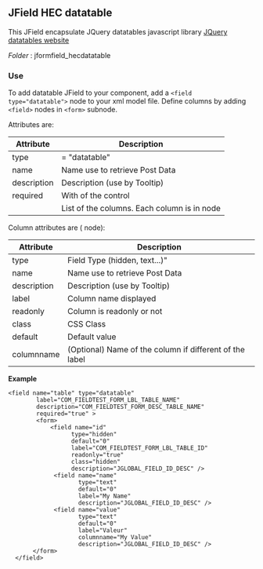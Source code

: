 ## JField HEC datatable 
This JField encapsulate JQuery datatables javascript library [JQuery datatables website](https://datatables.net/)

_Folder_ : jformfield_hecdatatable

### Use
To add datatable JField to your component, add a `<field type="datatable">` node to your xml model file.
Define columns by adding `<field>` nodes in `<form>` subnode.


Attributes are:

Attribute | Description
--- | ---
type | = "datatable"
name | Name use to retrieve Post Data
description | Description (use by Tooltip)
required | With of the control
<form> | List of the columns. Each column is in <field> node

Column attributes are (<field> node):

Attribute | Description
--- | ---
type | Field Type (hidden, text...)"
name | Name use to retrieve Post Data
description | Description (use by Tooltip)
label | Column name displayed
readonly | Column is readonly or not
class | CSS Class
default | Default value
columnname | (Optional) Name of the column if different of the label


__Example__
    
    <field name="table" type="datatable"
            label="COM_FIELDTEST_FORM_LBL_TABLE_NAME"
            description="COM_FIELDTEST_FORM_DESC_TABLE_NAME" 
            required="true" >
            <form>
                <field name="id" 
                      type="hidden" 
                      default="0" 
                      label="COM_FIELDTEST_FORM_LBL_TABLE_ID"
                      readonly="true" 
                      class="hidden"
                      description="JGLOBAL_FIELD_ID_DESC" /> 
                 <field name="name" 
                        type="text" 
                        default="0" 
                        label="My Name"
                        description="JGLOBAL_FIELD_ID_DESC" /> 
                 <field name="value" 
                        type="text" 
                        default="0" 
                        label="Valeur" 
                        columnname="My Value"
                        description="JGLOBAL_FIELD_ID_DESC" />
           </form>
      </field>
